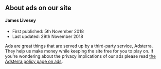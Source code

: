 ## About ads on our site
#### James Livesey
* First published: 5th November 2018
* Last updated: 29th November 2018

Ads are great things that are served up by a third-party service, Adsterra. They help us make money while keeping the site free for you to play on. If you're wondering about the privacy implications of our ads please read [the Adsterra policy page on ads](https://adsterra.com/privacy-policy/).